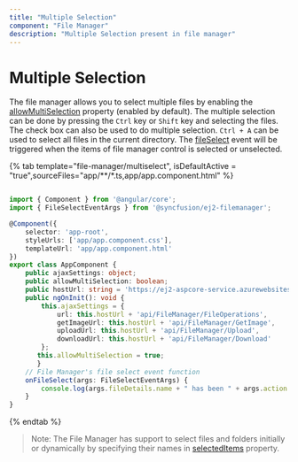 ```yaml
---
title: "Multiple Selection"
component: "File Manager"
description: "Multiple Selection present in file manager"
---
```


# Multiple Selection

The file manager allows you to select multiple files by enabling the [allowMultiSelection](../api/file-manager/#allowmultiselection) property (enabled by default). The multiple selection can be done by pressing the `Ctrl` key or `Shift` key and selecting the files. The check box can also be used to do multiple selection. `Ctrl + A` can be used to select all files in the current directory. The [fileSelect](../api/file-manager/#fileselect) event will be triggered when the items of file manager control is selected or unselected.

{% tab template="file-manager/multiselect", isDefaultActive = "true",sourceFiles="app/**/*.ts,app/app.component.html" %}

```typescript

import { Component } from '@angular/core';
import { FileSelectEventArgs } from '@syncfusion/ej2-filemanager';

@Component({
    selector: 'app-root',
    styleUrls: ['app/app.component.css'],
    templateUrl: 'app/app.component.html'
})
export class AppComponent {
    public ajaxSettings: object;
    public allowMultiSelection: boolean;
    public hostUrl: string = 'https://ej2-aspcore-service.azurewebsites.net/';
    public ngOnInit(): void {
        this.ajaxSettings = {
            url: this.hostUrl + 'api/FileManager/FileOperations',
            getImageUrl: this.hostUrl + 'api/FileManager/GetImage',
            uploadUrl: this.hostUrl + 'api/FileManager/Upload',
            downloadUrl: this.hostUrl + 'api/FileManager/Download'
        };
       this.allowMultiSelection = true;
       }
    // File Manager's file select event function
    onFileSelect(args: FileSelectEventArgs) {
        console.log(args.fileDetails.name + " has been " + args.action + "ed");
    }
}

```

{% endtab %}

>Note: The File Manager has support to select files and folders initially or dynamically by specifying their names in [selectedItems](../api/file-manager/#selecteditems) property.